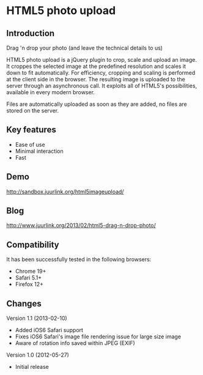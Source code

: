 HTML5 photo upload
==================

Introduction
------------

Drag 'n drop your photo (and leave the technical details to us)

HTML5 photo upload is a jQuery plugin to crop, scale and upload an image. It croppes the selected image at the predefined
resolution and scales it down to fit automatically. For efficiency, cropping and scaling is performed at the client
side in the browser. The resulting image is uploaded to the server through an asynchronous call. It exploits all of HTML5's
possibilities, available in every modern browser.

Files are automatically uploaded as soon as they are added, no files are stored on the server.

Key features
------------

* Ease of use
* Minimal interaction
* Fast

Demo
----
http://sandbox.juurlink.org/html5imageupload/

Blog
----
http://www.juurlink.org/2013/02/html5-drag-n-drop-photo/ ‎

Compatibility
-------------
It has been successfully tested in the following browsers:

* Chrome 19+
* Safari 5.1+
* Firefox 12+

Changes
-------
Version 1.1 (2013-02-10)
* Added iOS6 Safari support
* Fixes iOS6 Safari's image file rendering issue for large size image
* Aware of rotation info saved within JPEG (EXIF)

Version 1.0 (2012-05-27)
* Initial release
